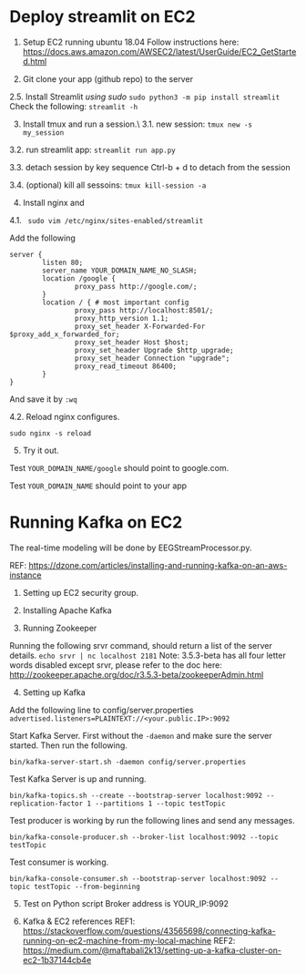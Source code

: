 # Deploy streamlit on EC2
1. Setup EC2 running ubuntu 18.04
Follow instructions here: https://docs.aws.amazon.com/AWSEC2/latest/UserGuide/EC2_GetStarted.html

2. Git clone your app (github repo) to the server

2.5. Install Streamlit *using sudo*
```sudo python3 -m pip install streamlit```
Check the following: 
```streamlit -h```

3. Install tmux and run a session.\\
3.1. new session: 
`tmux new -s my_session`

3.2. run streamlit app: 
`streamlit run app.py`

3.3. detach session by key sequence Ctrl-b + d to detach from the session

3.4. (optional) kill all sessoins:
```tmux kill-session -a```

4. Install nginx and 

4.1.
``` sudo vim /etc/nginx/sites-enabled/streamlit```

Add the following
```
server {
        listen 80;
        server_name YOUR_DOMAIN_NAME_NO_SLASH;  
        location /google {
                proxy_pass http://google.com/;
        }
        location / { # most important config
                proxy_pass http://localhost:8501/;
                proxy_http_version 1.1; 
                proxy_set_header X-Forwarded-For $proxy_add_x_forwarded_for;
                proxy_set_header Host $host;
                proxy_set_header Upgrade $http_upgrade;
                proxy_set_header Connection "upgrade";
                proxy_read_timeout 86400;
        }
}
```

And save it by `:wq`

4.2. Reload nginx configures.
```
sudo nginx -s reload
```

5. Try it out.

Test `YOUR_DOMAIN_NAME/google` should point to google.com.

Test `YOUR_DOMAIN_NAME` should point to your app

# Running Kafka on EC2

The real-time modeling will be done by EEGStreamProcessor.py.

REF: https://dzone.com/articles/installing-and-running-kafka-on-an-aws-instance

1. Setting up EC2 security group.

2. Installing Apache Kafka
3. Running Zookeeper

Running the following srvr command, should return a list of the server details.
```echo srvr | nc localhost 2181```
Note: 3.5.3-beta has all four letter words disabled except srvr, please refer to the doc here: http://zookeeper.apache.org/doc/r3.5.3-beta/zookeeperAdmin.html

4. Setting up Kafka

Add the following line to config/server.properties 
```advertised.listeners=PLAINTEXT://<your.public.IP>:9092```

Start Kafka Server. First without the ```-daemon``` and make sure the server started. Then run the following.
```
bin/kafka-server-start.sh -daemon config/server.properties
```

Test Kafka Server is up and running.
```
bin/kafka-topics.sh --create --bootstrap-server localhost:9092 --replication-factor 1 --partitions 1 --topic testTopic
```
Test producer is working by run the following lines and send any messages.
```
bin/kafka-console-producer.sh --broker-list localhost:9092 --topic testTopic
```
Test consumer is working.
```
bin/kafka-console-consumer.sh --bootstrap-server localhost:9092 --topic testTopic --from-beginning
```

5. Test on Python script
Broker address is YOUR_IP:9092

6. Kafka & EC2 references
REF1: https://stackoverflow.com/questions/43565698/connecting-kafka-running-on-ec2-machine-from-my-local-machine
REF2: https://medium.com/@maftabali2k13/setting-up-a-kafka-cluster-on-ec2-1b37144cb4e



